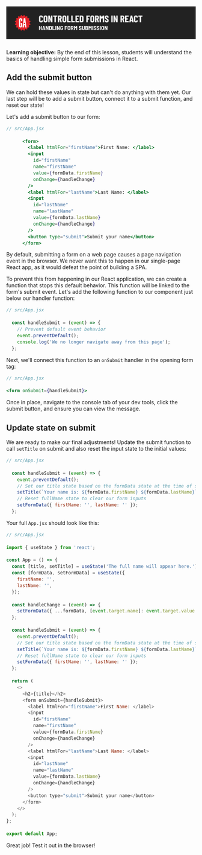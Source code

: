 # ![Controlled Forms in React - Handling Form Submission](./assets/hero.png)

**Learning objective:** By the end of this lesson, students will understand the basics of handling simple form submissions in React.

## Add the submit button

We can hold these values in state but can't do anything with them yet. Our last step will be to add a submit button, connect it to a submit function, and reset our state!

Let's add a submit button to our form:

```jsx
// src/App.jsx

      <form>
        <label htmlFor="firstName">First Name: </label>
        <input
          id="firstName"
          name="firstName"
          value={formData.firstName}
          onChange={handleChange}
        />
        <label htmlFor="lastName">Last Name: </label>
        <input
          id="lastName"
          name="lastName"
          value={formData.lastName}
          onChange={handleChange}
        />
        <button type="submit">Submit your name</button>
      </form>
```

By default, submitting a form on a web page causes a page navigation event in the browser. We never want this to happen in our single-page React app, as it would defeat the point of building a SPA.

To prevent this from happening in our React application, we can create a function that stops this default behavior. This function will be linked to the form's submit event. Let's add the following function to our component just below our handler function:

```jsx
// src/App.jsx

  const handleSubmit = (event) => {
    // Prevent default event behavior
    event.preventDefault();
    console.log('We no longer navigate away from this page');
  };
```

Next, we'll connect this function to an `onSubmit` handler in the opening form tag:

```jsx
// src/App.jsx

<form onSubmit={handleSubmit}>
```

Once in place, navigate to the console tab of your dev tools, click the submit button, and ensure you can view the message.

## Update state on submit

We are ready to make our final adjustments! Update the submit function to call `setTitle` on submit and also reset the input state to the initial values:

```jsx
// src/App.jsx

  const handleSubmit = (event) => {
    event.preventDefault();
    // Set our title state based on the formData state at the time of submission
    setTitle(`Your name is: ${formData.firstName} ${formData.lastName}`);
    // Reset fullName state to clear our form inputs
    setFormData({ firstName: '', lastName: '' });
  };
```

Your full `App.jsx` should look like this:

```javascript
// src/App.jsx

import { useState } from 'react';

const App = () => {
  const [title, setTitle] = useState('The full name will appear here.');
  const [formData, setFormData] = useState({
    firstName: '',
    lastName: '',
  });

  const handleChange = (event) => {
    setFormData({ ...formData, [event.target.name]: event.target.value });
  };

  const handleSubmit = (event) => {
    event.preventDefault();
    // Set our title state based on the formData state at the time of submission
    setTitle(`Your name is: ${formData.firstName} ${formData.lastName}`);
    // Reset fullName state to clear our form inputs
    setFormData({ firstName: '', lastName: '' });
  };

  return (
    <>
      <h2>{title}</h2>
      <form onSubmit={handleSubmit}>
        <label htmlFor="firstName">First Name: </label>
        <input
          id="firstName"
          name="firstName"
          value={formData.firstName}
          onChange={handleChange}
        />
        <label htmlFor="lastName">Last Name: </label>
        <input
          id="lastName"
          name="lastName"
          value={formData.lastName}
          onChange={handleChange}
        />
        <button type="submit">Submit your name</button>
      </form>
    </>
  );
};

export default App;

```

Great job! Test it out in the browser!
